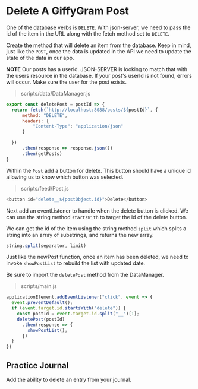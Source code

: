 # Delete A GiffyGram Post

One of the database verbs is `DELETE`. With json-server, we need to pass the id of the item in the URL along with the fetch method set to `DELETE`.

Create the method that will delete an item from the database. Keep in mind, just like the `POST`, once the data is updated in the API we need to update the state of the data in our app. 

**NOTE** Our posts has a userId. JSON-SERVER is looking to match that with the users resource in the database. If your post's userId is not found, errors will occur. Make sure the user for the post exists.

> scripts/data/DataManager.js

```js
export const deletePost = postId => {
  return fetch(`http://localhost:8088/posts/${postId}`, {
      method: "DELETE",
      headers: {
          "Content-Type": "application/json"
      }

  })
      .then(response => response.json())
      .then(getPosts)
}
```

Within the `Post` add a button for delete. This button should have a unique id allowing us to know which button was selected.

> scripts/feed/Post.js
```js
<button id="delete__${postObject.id}">Delete</button>

```

Next add an eventListener to handle when the delete button is clicked. We can use the string method `startsWith` to target the id of the delete button.

We can get the id of the item using the string method `split` which splits a string into an array of substrings, and returns the new array. 

```js
string.split(separator, limit)
```

Just like the newPost function, once an item has been deleted, we need to invoke `showPostList` to rebuild the list with updated date.

Be sure to import the `deletePost` method from the DataManager.

> scripts/main.js

```js
applicationElement.addEventListener("click", event => {
  event.preventDefault();
  if (event.target.id.startsWith("delete")) {
    const postId = event.target.id.split("__")[1];
    deletePost(postId)
      .then(response => {
        showPostList();
      })
  }
})
```

## Practice Journal
Add the ability to delete an entry from your journal.
